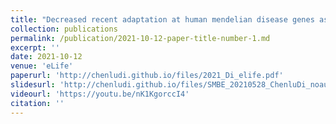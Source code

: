 ```yaml
---
title: "Decreased recent adaptation at human mendelian disease genes as a possible consequence of interference between advantageous and deleterious variants"
collection: publications
permalink: /publication/2021-10-12-paper-title-number-1.md
excerpt: '' 
date: 2021-10-12
venue: 'eLife'
paperurl: 'http://chenludi.github.io/files/2021_Di_elife.pdf'
slidesurl: 'http://chenludi.github.io/files/SMBE_20210528_ChenluDi_noaudio_0528.pdf'
videourl: 'https://youtu.be/nK1KgorccI4'
citation: ''
---
```


